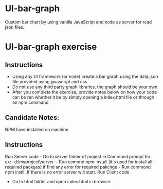 # UI-bar-graph
Custom bar chart by using vanilla JavaScript and node as server for read json files.
# UI-bar-graph exercise

## Instructions

- Using any UI framework (or none) create a bar graph using the data.json file provided using javascript and css
- Do not use any third party graph libraries, the graph should be your own
- After you complete the exercise, provide notes below on how your code can be ran whether it be by simply opening a index.html file or through an npm command

## Candidate Notes:

NPM have installed on machine.

## Instructions

Run Server code
    - Go to server folder of project in Commond prompt for ex:- d:\myproject\server.
    - Run comond npm install (it's used for install all required packges).if find any error for required pakchge 
    - Run commond npm instll <missing pakcge name>.If there is no error server will start.
Run Client code
   - Go to html folder and open index.html in browser.


